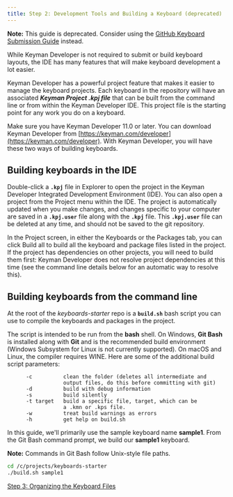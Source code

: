 ```yaml
---
title: Step 2: Development Tools and Building a Keyboard (deprecated)
---
```


**Note:** This guide is deprecated. Consider using the [GitHub Keyboard
Submission Guide](../github) instead.

While Keyman Developer is not required to submit or build keyboard
layouts, the IDE has many features that will make keyboard development a
lot easier.

Keyman Developer has a powerful project feature that makes it easier to
manage the keyboard projects. Each keyboard in the repository will have
an associated ***Keyman Project .kpj file*** that can be built from the
command line or from within the Keyman Developer IDE. This project file
is the starting point for any work you do on a keyboard.

Make sure you have Keyman Developer 11.0 or later. You can download
Keyman Developer from
[https://keyman.com/developer](https://keyman.com/developer).
With Keyman Developer, you will have these two ways of building
keyboards.

## Building keyboards in the IDE

Double-click a **`.kpj`** file in Explorer to open the project in the
Keyman Developer Integrated Development Environment (IDE). You can also
open a project from the Project menu within the IDE. The project is
automatically updated when you make changes, and changes specific to
your computer are saved in a **`.kpj.user`** file along with the
**`.kpj`** file. This **`.kpj.user`** file can be deleted at any time,
and should not be saved to the git repository.

In the Project screen, in either the Keyboards or the Packages tab, you
can click <span class="guibutton">Build all</span> to build all the
keyboard and package files listed in the project. If the project has
dependencies on other projects, you will need to build them first:
Keyman Developer does not resolve project dependencies at this time (see
the command line details below for an automatic way to resolve this).

## Building keyboards from the command line

At the root of the *keyboards-starter* repo is a **`build.sh`** bash
script you can use to compile the keyboards and packages in the project.

The script is intended to be run from the **bash** shell. On Windows,
**Git Bash** is installed along with **Git** and is the recommended
build environment (Windows Subsystem for Linux is not currently
supported). On macOS and Linux, the compiler requires WINE. Here are
some of the additional build script parameters:

``` none
      -c          clean the folder (deletes all intermediate and
                  output files, do this before committing with git)
      -d          build with debug information
      -s          build silently
      -t target   build a specific file, target, which can be
                  a .kmn or .kps file.
      -w          treat build warnings as errors
      -h          get help on build.sh
```

In this guide, we'll primarily use the sample keyboard name **sample1**.
From the Git Bash command prompt, we build our **sample1** keyboard.

**Note:** Commands in Git Bash follow Unix-style file paths.

``` bash
cd /c/projects/keyboards-starter
./build.sh sample1
```

[Step 3: Organizing the Keyboard Files](step-3)

